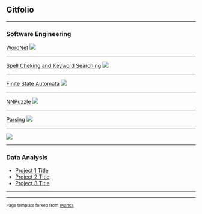 ## Gitfolio

---

### Software Engineering 

[WordNet](https://github.com/JINHXu/WordNet)
<img src="images/dummy_thumbnail.jpg?raw=true"/>

---
[Spell Cheking and Keyword Searching](https://github.com/JINHXu/spellchecker)
<img src="images/dummy_thumbnail.jpg?raw=true"/>

---
[Finite State Automata](https://github.com/JINHXu/FSA)
<img src="images/dummy_thumbnail.jpg?raw=true"/>

---
[NNPuzzle](https://github.com/JINHXu/NNpuzzle)
<img src="images/dummy_thumbnail.jpg?raw=true"/>

---
[Parsing](https://github.com/JINHXu/Cons2DepConv)
<img src="images/dummy_thumbnail.jpg?raw=true"/>

---
[]()
<img src="images/dummy_thumbnail.jpg?raw=true"/>

---

### Data Analysis

- [Project 1 Title]()
- [Project 2 Title]()
- [Project 3 Title]()

---




---
<p style="font-size:11px">Page template forked from <a href="https://github.com/evanca/quick-portfolio">evanca</a></p>
<!-- Remove above link if you don't want to attibute -->
